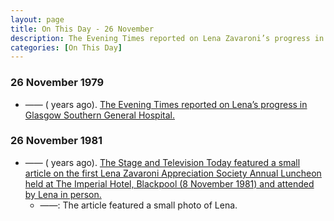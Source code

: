 ```yaml
---
layout: page
title: On This Day - 26 November
description: The Evening Times reported on Lena Zavaroni’s progress in Glasgow Southern General Hospital.
categories: [On This Day]
---
```


### 26 November 1979
* —— (<span id="age1"></span> years ago). [The Evening Times reported on Lena’s progress in Glasgow Southern General Hospital.](/the%20evening%20times/1979/11/26/the-evening-times.html)

### 26 November 1981
* —— (<span id="age2"></span> years ago). [The Stage and Television Today featured a small article on the first Lena Zavaroni Appreciation Society Annual Luncheon held at The Imperial Hotel, Blackpool (8 November 1981) and attended by Lena in person.](/personal%20appearances/1981/11/08/the-lena-zavaroni-appreciation-society-annual-luncheon.html)
   * ——: The article featured a small photo of Lena.

<!-- Script for calculating number of years ago -->
<script>
var dob = '19791126';
var year = Number(dob.substr(0, 4));
var month = Number(dob.substr(4, 2)) - 1;
var day = Number(dob.substr(6, 2));
var today = new Date();
var age1 = today.getFullYear() - year;
if (today.getMonth() < month || (today.getMonth() == month && today.getDate() < day)) {
age1--;
}
document.getElementById("age1").innerHTML=age1;

var dob = '19811126';
var year = Number(dob.substr(0, 4));
var month = Number(dob.substr(4, 2)) - 1;
var day = Number(dob.substr(6, 2));
var today = new Date();
var age2 = today.getFullYear() - year;
if (today.getMonth() < month || (today.getMonth() == month && today.getDate() < day)) {
age2--;
}
document.getElementById("age2").innerHTML=age2;
</script>

